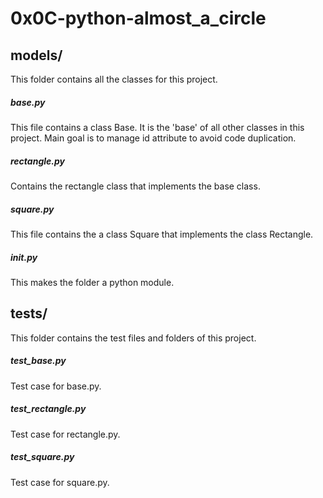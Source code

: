 # 0x0C-python-almost_a_circle
## models/
This folder contains all the classes for this project.

##### base.py
This file contains a class Base. It is the 'base' of all other classes in this project. Main goal is to manage id attribute to avoid code duplication.

##### rectangle.py
Contains the rectangle class that implements the base class.

##### square.py
This file contains the a class Square that implements the class Rectangle.

##### init.py
This makes the folder a python module.

## tests/
This folder contains the test files and folders of this project.

##### test_base.py
Test case for base.py.

##### test_rectangle.py
Test case for rectangle.py.

##### test_square.py
Test case for square.py.


